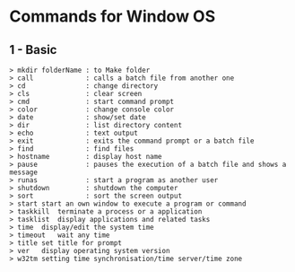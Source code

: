 # Commands for Window OS

## 1 - Basic 
    > mkdir folderName : to Make folder 
    > call	           : calls a batch file from another one
    > cd	           : change directory
    > cls	           : clear screen
    > cmd	           : start command prompt
    > color	           : change console color
    > date             : show/set date
    > dir	           : list directory content
    > echo	           : text output
    > exit	           : exits the command prompt or a batch file
    > find	           : find files
    > hostname	       : display host name
    > pause	           : pauses the execution of a batch file and shows a message
    > runas	           : start a program as another user
    > shutdown         : shutdown the computer
    > sort	           : sort the screen output
    > start	start an own window to execute a program or command
    > taskkill	terminate a process or a application
    > tasklist	display applications and related tasks
    > time	display/edit the system time
    > timeout	wait any time
    > title	set title for prompt
    > ver	display operating system version
    > w32tm	setting time synchronisation/time server/time zone
